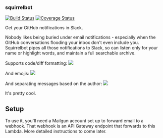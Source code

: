 ### squirrelbot
[![Build Status](https://travis-ci.org/bjacobel/squirrelbot.svg?branch=master)](https://travis-ci.org/bjacobel/squirrelbot) [![Coverage Status](https://coveralls.io/repos/github/bjacobel/squirrelbot/badge.svg?branch=master)](https://coveralls.io/github/bjacobel/squirrelbot?branch=master)

Get your GitHub notifications in Slack.

Nobody likes being buried under email notifications - especially when the GitHub conversations flooding your inbox don't even include you. Squirrelbot pipes all those notifications to Slack, so can listen only for your name or highlight words, and maintain a full searchable archive.

Supports code/diff formatting:
![](https://i.bjacobel.com/20160823-mq9ff.png)

And emojis:
![](https://i.bjacobel.com/20160823-sgjrf.png)

And separating messages based on the author:
![](https://i.bjacobel.com/20160823-oe4jj.png)


It's pretty cool.


## Setup

To use it, you'll need a Mailgun account set up to forward email to a webhook. That webhook is an API Gateway endpoint that forwards to this Lambda. More detailed instructions to come later.
